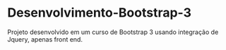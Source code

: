 # Desenvolvimento-Bootstrap-3
Projeto desenvolvido em um curso de Bootstrap 3 usando integração de Jquery, apenas front end.

